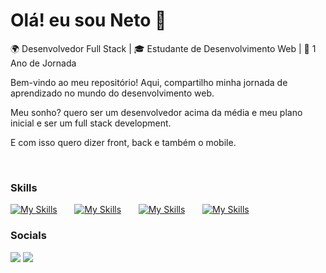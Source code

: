 Olá! eu sou Neto 👋
========================================================================================================================================
🌍 Desenvolvedor Full Stack | 🎓 Estudante de Desenvolvimento Web | 🚀 1 Ano de Jornada

Bem-vindo ao meu repositório! Aqui, compartilho minha jornada de aprendizado no mundo do desenvolvimento web.

Meu sonho? quero ser um desenvolvedor acima da média e meu plano inicial e ser um full stack development.

E com isso quero dizer front, back e também o mobile.

<br/>

### Skills

[![My Skills](https://skillicons.dev/icons?i=html,css,bootstrap,tailwind)](https://skillicons.dev) &nbsp;&nbsp;&nbsp;&nbsp;&nbsp; [![My Skills](https://skillicons.dev/icons?i=js,ts,py,java)](https://skillicons.dev) &nbsp;&nbsp;&nbsp;&nbsp;&nbsp;
[![My Skills](https://skillicons.dev/icons?i=nodejs,mysql,sequelize,prisma)](https://skillicons.dev) &nbsp;&nbsp;&nbsp;&nbsp;&nbsp; [![My Skills](https://skillicons.dev/icons?i=react,next,redux,docker)](https://skillicons.dev) &nbsp;&nbsp;&nbsp;&nbsp;&nbsp;
<br/>

### Socials
<div> 
  <a href="https://www.instagram.com/joao.eto/" target="_blank"><img src="https://img.shields.io/badge/-Instagram-%23E4405F?style=for-the-badge&logo=instagram&logoColor=white" target="_blank"></a>
  <a href="https://www.linkedin.com/in/joaonetodev-code/" target="_blank"><img src="https://img.shields.io/badge/-LinkedIn-%230077B5?style=for-the-badge&logo=linkedin&logoColor=white" target="_blank"></a> 
</div>
